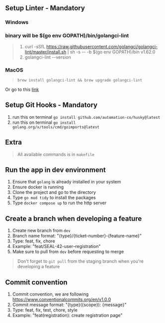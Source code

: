 ## Setup Linter - Mandatory

### Windows
### binary will be $(go env GOPATH)/bin/golangci-lint
> 1. curl -sSfL https://raw.githubusercontent.com/golangci/golangci-lint/master/install.sh | sh -s -- -b $(go env GOPATH)/bin v1.62.0
> 2. golangci-lint --version

### MacOS
> `brew install golangci-lint && brew upgrade golangci-lint`

Or go to this [link](https://golangci-lint.run/welcome/install/#local-installation)

## Setup Git Hooks - Mandatory
1. run this on terminal `go install github.com/automation-co/husky@latest`
2. run this on terminal `go install golang.org/x/tools/cmd/goimports@latest`

## Extra
> All available commands is in `makefile`

## Run the app in dev environment

1. Ensure that `golang` is already installed in your system
2. Ensure docker is running
3. Clone the project and go to the directory
4. Type `go mod tidy` to install the packages
5. Type `docker compose up` to run the http server

## Create a branch when developing a feature

1. Create new branch from `dev`
2. Branch name format: "{type}/{ticket-number}-{feature-name}"
3. Type: feat, fix, chore
4. Example: "feat/SEAL-42-user–registration"
5. Make sure to pull from `dev` before requesting to merge

> Don't forget to `git pull` from the staging branch when you're developing a feature

## Commit convention

1. Commit convention, we are following https://www.conventionalcommits.org/en/v1.0.0
2. Commit message format: "{type}({scope}): {message}"
3. Type: feat, fix, test, chore, style
4. Example: "feat(registration): create registration page"

